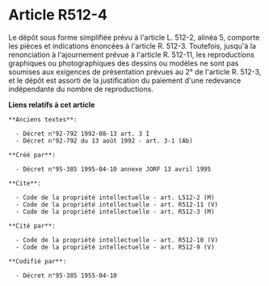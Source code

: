 # Article R512-4

Le dépôt sous forme simplifiée prévu à l'article L. 512-2, alinéa 5, comporte les pièces et indications énoncées à l'article
R. 512-3. Toutefois, jusqu'à la renonciation à l'ajournement prévue à l'article R. 512-11, les reproductions graphiques ou
photographiques des dessins ou modèles ne sont pas soumises aux exigences de présentation prévues au 2° de l'article R.
512-3, et le dépôt est assorti de la justification du paiement d'une redevance indépendante du nombre de reproductions.

**Liens relatifs à cet article**

	**Anciens textes**:

	  - Décret n°92-792 1992-08-13 art. 3 I
	  - Décret n°92-792 du 13 août 1992 - art. 3-1 (Ab)

	**Créé par**:

	  - Décret n°95-385 1995-04-10 annexe JORF 13 avril 1995

	**Cite**:

	  - Code de la propriété intellectuelle - art. L512-2 (M)
	  - Code de la propriété intellectuelle - art. R512-11 (V)
	  - Code de la propriété intellectuelle - art. R512-3 (M)

	**Cité par**:

	  - Code de la propriété intellectuelle - art. R512-10 (V)
	  - Code de la propriété intellectuelle - art. R512-9 (V)

	**Codifié par**:

	  - Décret n°95-385 1955-04-10
